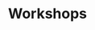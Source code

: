 ---
title: Workshops
layout: compare
nofeed: true
thumbnail: icebreaker.jpg
images: [big3/big3.jpg]
description: Bla
---